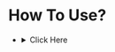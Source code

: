# How To Use?

<ul>
<li>
<details>
  <summary>Click Here</summary>curl "http://127.0.0.1:9090/redirect?href=http://example.com"
When you run this command, your terminal will display the HTML content of the http://example.com page, which means that the redirection has been successful.
If you prefer to use a web browser, you can simply type the following URL in the address bar:
http://127.0.0.1:9090/redirect?href=http://example.com
